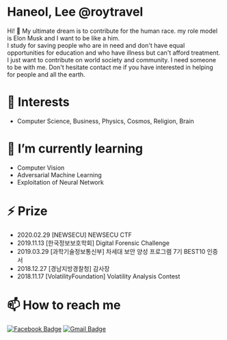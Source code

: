 # Haneol, Lee @roytravel

Hi! 👋 My ultimate dream is to contribute for the human race. my role model is Elon Musk and I want to be like a him. <br> I study for saving people who are in need and don't  have equal opportunities for education and who have illness but can't afford treatment. I just want to contribute on world society and community. I need someone to be with me. Don't hesitate contact me if you have interested in helping for people and all the earth.

# 🔭 Interests
* Computer Science, Business, Physics, Cosmos, Religion, Brain

# 🌱 I’m currently learning
* Computer Vision
* Adversarial Machine Learning
* Exploitation of Neural Network

# ⚡ Prize
* 2020.02.29 [NEWSECU] NEWSECU CTF
* 2019.11.13 [한국정보보호학회] Digital Forensic Challenge
* 2019.03.29 [과학기술정보통신부] 차세대 보안 양성 프로그램 7기 BEST10 인증서
* 2018.12.27 [경남지방경찰청] 감사장
* 2018.11.17 [VolatilityFoundation] Volatility Analysis Contest

# 📫 How to reach me
[![Facebook Badge](https://img.shields.io/badge/facebook-1877f2?style=flat-square&logo=facebook&logoColor=white&link=https://www.facebook.com/roytravel97)](https://www.facebook.com/roytravel97)
[![Gmail Badge](https://img.shields.io/badge/Gmail-d14836?style=flat-square&logo=Gmail&logoColor=white&link=mailto:snugyun01@gmail.com)](mailto:roytravel97@gmail.com)

       
<!--
**roytravel/roytravel** is a ✨ _special_ ✨ repository because its `README.md` (this file) appears on your GitHub profile.
[![Hits](https://hits.seeyoufarm.com/api/count/incr/badge.svg?url=https%3A%2F%2Fgithub.com%2Fgjbae1212%2Fhit-counter)](https://hits.seeyoufarm.com)                 

Here are some ideas to get you started:
- 👯 I’m looking to collaborate on ...
- 🤔 I’m looking for help with ...
- 💬 Ask me about ...
- 😄 Pronouns: ...
- ⚡ Fun fact: ...
-->
